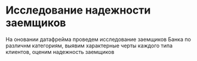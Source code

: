 # Исследование надежности заемщиков
На оновании датафрейма проведем исследование заемщиков Банка по различнм категориям, выявим характерные черты каждого типа клиентов, оценим надежность заемщиков
